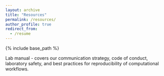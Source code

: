 ```yaml
---
layout: archive
title: "Resources"
permalink: /resources/
author_profile: true
redirect_from:
  - /resume
---
```


{% include base_path %}

<div class="wordwrap"> Lab manual  <a href="https://jgrembi.github.io/lab-manual"></a> - covers our communication strategy, code of conduct, laboratory safety, and best practices for reproducibility of computational workflows.


